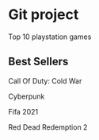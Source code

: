 # Git project

Top 10 playstation games

## Best Sellers

Call Of Duty: Cold War

Cyberpunk

Fifa 2021

Red Dead Redemption 2
